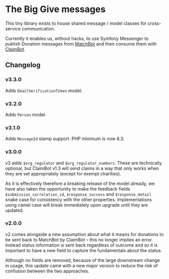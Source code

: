 # The Big Give messages

This tiny library exists to house shared message / model classes for cross-service
communication.

Currently it enables us, without hacks, to use Symfony Messenger to publish Donation
messages from [MatchBot](https://github.com/thebiggive/matchbot) and then consume
them with [ClaimBot](https://github.com/thebiggive/matchbot).

## Changelog

### v3.3.0

Adds `EmailVerificationToken` model.

### v3.2.0

Adds `Person` model.

### v3.1.0

Adds `MessageId` stamp support. PHP minimum is now 8.3.

### v3.0.0

v3 adds `$org_regulator` and `$org_regulator_numbers`. These are technically
optional, but ClaimBot v1.3 will send claims in a way that only works when
they are set appropriately (except for exempt charities).

As it is effectively therefore a breaking release of the model already, we
have also taken the opportunity to make the feedback fields `$submission_correlation_id`,
`$response_success` and `$response_detail` snake case for consistency
with the other properties. Implementations using camel case will break
immediately upon upgrade until they are updated.

### v2.0.0

v2 comes alongside a new assumption about what it means for donations to be sent back
to MatchBot by ClaimBot – this no longer implies an error. Instead status information
is sent back regardless of outcome and so it is important to have a new field to
capture the fundamentals about the status.

Although no fields are removed, because of the large downstream change in usage, this
update came with a new major version to reduce the risk of confusion between the two
approaches.
